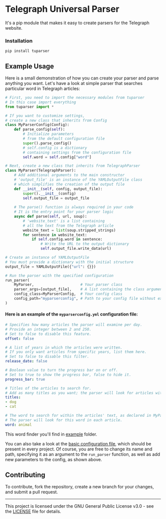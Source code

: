 # Telegraph Universal Parser
It's a pip module that makes it easy to create parsers for the Telegraph website.

### Installation
```batch
pip install tuparser
```

## Example Usage
Here is a small demonstration of how you can create your parser and parse anything you want.
Let's have a look at simple parser that searches particular word in Telegraph articles:
```py
# First, you need to import the necessary modules from tuparser
# In this case import everything
from tuparser import *

# If you want to customize settings,
# create a new class that inherits from Config
class MyParserConfig(Config):
    def parse_config(self):
        # Initialize parameters 
        # from the default configuration file
        super().parse_config()
        # self.config is a dictionary 
        # containing settings from the configuration file  
        self.word = self.config["word"]

# Next, create a new class that inherits from TelegraphParser
class MyParser(TelegraphParser):
    # Add additional arguments to the main constructor
    # 'output_file' is an instance of the YAMLOutputFile class
    # which simplifies the creation of the output file  
    def __init__(self, config, output_file):
        super().__init__(config)
        self.output_file = output_file
    
    # The parse() function is always required in your code
    # It is the entry point for your parser logic
    async def parse(self, url, soup):
        # 'website_text' is a list containing 
        # all the text from the Telegraph article 
        website_text = list(soup.stripped_strings)
        for sentence in website_text:
            if self.config.word in sentence:
                # Write the URL to the output dictionary
                self.output_file.write_data(url)

# Create an instance of YAMLOutputFile
# You must provide a dictionary with the initial structure
output_file = YAMLOutputFile({"url": {}})

# Run the parser with the specified configuration
run_parser(
    MyParser,                     # Your parser class 
    parser_args=[output_file],    # A list containing the class arguments  
    config_class=MyParserConfig,  # Your config class 
    config_path="myparserconfig", # Path to your config file without extension
)
```

#### Here is an example of the `myparserconfig.yml` configuration file:  
```yaml
# Specifies how many articles the parser will examine per day.
# Provide an integer between 2 and 250.
# Set to false to disable this feature.
offset: false

# A list of years in which the articles were written.
# If you only want articles from specific years, list them here.
# Set to false to disable this filter.
release_date: false

# Boolean value to turn the progress bar on or off.
# Set to true to show the progress bar, false to hide it.
progress_bar: true

# Titles of the articles to search for.
# Add as many titles as you want; the parser will look for articles with these titles.
titles:
- dog
- cat

# The word to search for within the articles' text, as declared in MyParserConfig.
# The parser will look for this word in each article.
word: animal
```
This word finder you'll find in [example](example) folder.

You can also take a look at the [basic configuration file](config.yml), which should be present in every project. Of course, you are free to change its name and path, specifying it as an argument to the `run_parser` function, as well as add new parameters to the config, as shown above.

## Contributing
To contribute, fork the repository, create a new branch for your changes, and submit a pull request.

---

This project is licensed under the GNU General Public License v3.0 - see the [LICENSE](LICENSE) file for details.
